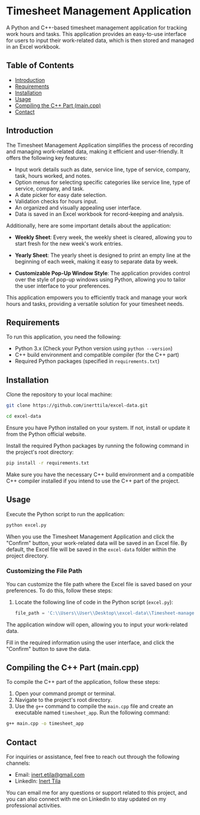 # Timesheet Management Application

A Python and C++-based timesheet management application for tracking work hours and tasks. This application provides an easy-to-use interface for users to input their work-related data, which is then stored and managed in an Excel workbook.

## Table of Contents
- [Introduction](#introduction)
- [Requirements](#requirements)
- [Installation](#installation)
- [Usage](#usage)
- [Compiling the C++ Part (main.cpp)](#compiling-the-c-part-maincpp)
- [Contact](#contact)
  
## Introduction

The Timesheet Management Application simplifies the process of recording and managing work-related data, making it efficient and user-friendly. It offers the following key features:

- Input work details such as date, service line, type of service, company, task, hours worked, and notes.
- Option menus for selecting specific categories like service line, type of service, company, and task.
- A date picker for easy date selection.
- Validation checks for hours input.
- An organized and visually appealing user interface.
- Data is saved in an Excel workbook for record-keeping and analysis.

Additionally, here are some important details about the application:

- **Weekly Sheet**: Every week, the weekly sheet is cleared, allowing you to start fresh for the new week's work entries.

- **Yearly Sheet**: The yearly sheet is designed to print an empty line at the beginning of each week, making it easy to separate data by week.

- **Customizable Pop-Up Window Style**: The application provides control over the style of pop-up windows using Python, allowing you to tailor the user interface to your preferences.

This application empowers you to efficiently track and manage your work hours and tasks, providing a versatile solution for your timesheet needs.


## Requirements

To run this application, you need the following:

- Python 3.x (Check your Python version using `python --version`)
- C++ build environment and compatible compiler (for the C++ part)
- Required Python packages (specified in `requirements.txt`)


## Installation

Clone the repository to your local machine:

```bash
git clone https://github.com/inerttila/excel-data.git
```
```bash
cd excel-data
```
Ensure you have Python installed on your system. If not, install or update it from the Python official website.

Install the required Python packages by running the following command in the project's root directory:
```bash
pip install -r requirements.txt
```
Make sure you have the necessary C++ build environment and a compatible C++ compiler installed if you intend to use the C++ part of the project.

## Usage
Execute the Python script to run the application:
```bash
python excel.py
```
When you use the Timesheet Management Application and click the "Confirm" button, your work-related data will be saved in an Excel file. By default, the Excel file will be saved in the `excel-data` folder within the project directory.

### Customizing the File Path

You can customize the file path where the Excel file is saved based on your preferences. To do this, follow these steps:

1. Locate the following line of code in the Python script (`excel.py`):

   ```python
   file_path = 'C:\\Users\\User\\Desktop\\excel-data\\Timesheet-managementt.xlsx'
   
The application window will open, allowing you to input your work-related data.

Fill in the required information using the user interface, and click the "Confirm" button to save the data.

## Compiling the C++ Part (main.cpp)

To compile the C++ part of the application, follow these steps:

1. Open your command prompt or terminal.
2. Navigate to the project's root directory.
3. Use the `g++` command to compile the `main.cpp` file and create an executable named `timesheet_app`. Run the following command:

```bash
g++ main.cpp -o timesheet_app
```
## Contact

For inquiries or assistance, feel free to reach out through the following channels:

- Email: [inert.etila@gmail.com](mailto:inert.etila@gmail.com)
- LinkedIn: [Inert Tila](https://al.linkedin.com/in/inerttila)

You can email me for any questions or support related to this project, and you can also connect with me on LinkedIn to stay updated on my professional activities.
